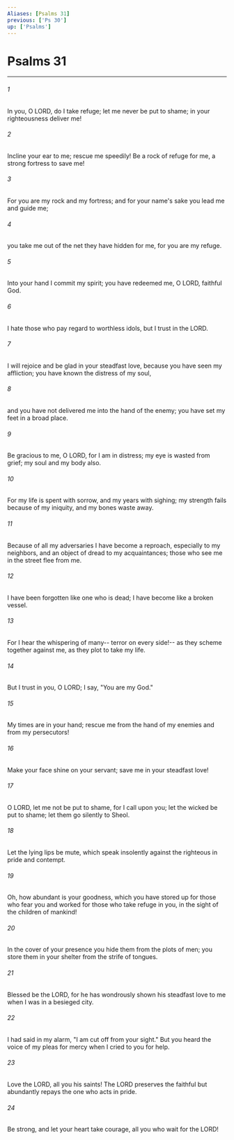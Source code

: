 ```yaml
---
Aliases: [Psalms 31]
previous: ['Ps 30']
up: ['Psalms']
---
```

# Psalms 31

***

 

###### 1 
In you, O LORD, do I take refuge; 
 let me never be put to shame; 
 in your righteousness deliver me! 
 
 

###### 2 
Incline your ear to me; 
 rescue me speedily! 
 Be a rock of refuge for me, 
 a strong fortress to save me!
 
 

###### 3 
For you are my rock and my fortress; 
 and for your name's sake you lead me and guide me; 
 
 

###### 4 
you take me out of the net they have hidden for me, 
 for you are my refuge. 
 
 

###### 5 
Into your hand I commit my spirit; 
 you have redeemed me, O LORD, faithful God.
 
 

###### 6 
I hate those who pay regard to worthless idols, 
 but I trust in the LORD. 
 
 

###### 7 
I will rejoice and be glad in your steadfast love, 
 because you have seen my affliction; 
 you have known the distress of my soul, 
 
 

###### 8 
and you have not delivered me into the hand of the enemy; 
 you have set my feet in a broad place.
 
 

###### 9 
Be gracious to me, O LORD, for I am in distress; 
 my eye is wasted from grief; 
 my soul and my body also. 
 
 

###### 10 
For my life is spent with sorrow, 
 and my years with sighing; 
 my strength fails because of my iniquity, 
 and my bones waste away.
 
 

###### 11 
Because of all my adversaries I have become a reproach, 
 especially to my neighbors, 
 and an object of dread to my acquaintances; 
 those who see me in the street flee from me. 
 
 

###### 12 
I have been forgotten like one who is dead; 
 I have become like a broken vessel. 
 
 

###### 13 
For I hear the whispering of many-- 
 terror on every side!-- 
 as they scheme together against me, 
 as they plot to take my life.
 
 

###### 14 
But I trust in you, O LORD; 
 I say, "You are my God." 
 
 

###### 15 
My times are in your hand; 
 rescue me from the hand of my enemies and from my persecutors! 
 
 

###### 16 
Make your face shine on your servant; 
 save me in your steadfast love! 
 
 

###### 17 
O LORD, let me not be put to shame, 
 for I call upon you; 
 let the wicked be put to shame; 
 let them go silently to Sheol. 
 
 

###### 18 
Let the lying lips be mute, 
 which speak insolently against the righteous 
 in pride and contempt.
 
 

###### 19 
Oh, how abundant is your goodness, 
 which you have stored up for those who fear you 
 and worked for those who take refuge in you, 
 in the sight of the children of mankind! 
 
 

###### 20 
In the cover of your presence you hide them 
 from the plots of men; 
 you store them in your shelter 
 from the strife of tongues.
 
 

###### 21 
Blessed be the LORD, 
 for he has wondrously shown his steadfast love to me 
 when I was in a besieged city. 
 
 

###### 22 
I had said in my alarm, 
 "I am cut off from your sight." 
 But you heard the voice of my pleas for mercy 
 when I cried to you for help.
 
 

###### 23 
Love the LORD, all you his saints! 
 The LORD preserves the faithful 
 but abundantly repays the one who acts in pride. 
 
 

###### 24 
Be strong, and let your heart take courage, 
 all you who wait for the LORD!
 
